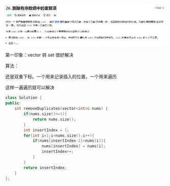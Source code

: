 ![alt text](26_题目.png)

第一印象：vector 转 set 很好解决

算法：

还是双重下标。一个用来记录插入的位置，一个用来遍历

这样一遍遍历就可以解决


```cpp
class Solution {
public:
    int removeDuplicates(vector<int>& nums) {
        if(nums.size()<=1){
            return nums.size();
        }
        int insertIndex = 1;
        for(int i=1;i<nums.size();i++){
            if(nums[insertIndex-1]<nums[i]){
                nums[insertIndex] = nums[i];
                insertIndex++;
            }
        }
        return insertIndex;
    }
};
```